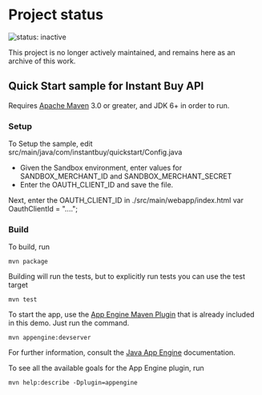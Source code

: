 # Project status
![status: inactive](https://img.shields.io/badge/status-inactive-red.svg)

This project is no longer actively maintained, and remains here as an archive of this work.

## Quick Start sample for Instant Buy API

Requires [Apache Maven](http://maven.apache.org) 3.0 or greater, and JDK 6+ in order to run.

### Setup
To Setup the sample, edit src/main/java/com/instantbuy/quickstart/Config.java 

* Given the Sandbox environment, enter values for SANDBOX_MERCHANT_ID and SANDBOX_MERCHANT_SECRET
* Enter the OAUTH_CLIENT_ID and save the file.

Next, enter the OAUTH_CLIENT_ID in ./src/main/webapp/index.html
var OauthClientId = "....";


### Build
To build, run

    mvn package

Building will run the tests, but to explicitly run tests you can use the test target

    mvn test

To start the app, use the [App Engine Maven Plugin](http://code.google.com/p/appengine-maven-plugin/) that is already included in this demo.  Just run the command.

    mvn appengine:devserver

For further information, consult the [Java App Engine](https://developers.google.com/appengine/docs/java/overview) documentation.

To see all the available goals for the App Engine plugin, run

    mvn help:describe -Dplugin=appengine

